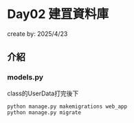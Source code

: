 # Day02 建罝資料庫
create by: 2025/4/23

## 介紹
### models.py
class的UserData打完後下
```shell
python manage.py makemigrations web_app
python manage.py migrate
```

